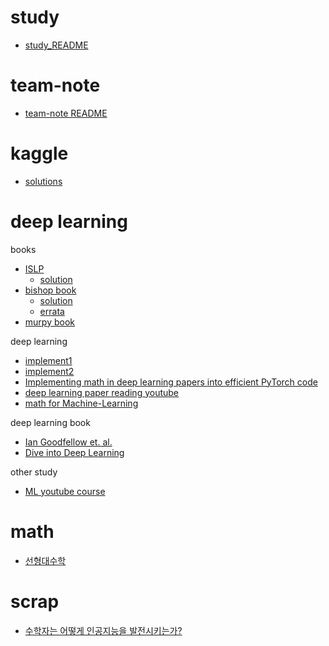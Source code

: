 # study
- [study_README](https://github.com/rbdus0715/Machine-Learning/blob/main/study/sklearn/sklearn.md)

# team-note
- [team-note README](https://github.com/rbdus0715/Machine-Learning/blob/main/team-note/team-note.md)

# kaggle
- [solutions](https://farid.one/kaggle-solutions/)

# deep learning
books 
- [ISLP](https://hastie.su.domains/ISLP/ISLP_website.pdf)
  - [solution](https://botlnec.github.io/islp/)
- [bishop book](https://www.microsoft.com/en-us/research/uploads/prod/2006/01/Bishop-Pattern-Recognition-and-Machine-Learning-2006.pdf)
  - [solution](https://tensorflowkorea.files.wordpress.com/2018/11/prml-web-sol-2009-09-08.pdf)
  - [errata](https://tensorflowkorea.files.wordpress.com/2018/11/prml-errata-1st-20110921.pdf)
- [murpy book](http://noiselab.ucsd.edu/ECE228/Murphy_Machine_Learning.pdf)

deep learning
- [implement1](https://github.com/bharathgs/Awesome-pytorch-list)
- [implement2](https://github.com/labmlai/annotated_deep_learning_paper_implementations)
- [Implementing math in deep learning papers into efficient PyTorch code](https://towardsdatascience.com/implementing-math-in-deep-learning-papers-into-efficient-pytorch-code-simclr-contrastive-loss-be94e1f63473)
- [deep learning paper reading youtube](https://www.youtube.com/channel/UCDULrK2OJsiDhFroa2Aj_LQ)
- [math for Machine-Learning](https://mml-book.github.io/book/mml-book.pdf)

deep learning book
- [Ian Goodfellow et. al. <Deep Learning>](https://www.deeplearningbook.org/)
- [Dive into Deep Learning](https://d2l.ai/)

other study 
- [ML youtube course](https://github.com/dair-ai/ML-YouTube-Courses)

# math
- [선형대수학](https://ko.khanacademy.org/math/linear-algebra)

# scrap
- [수학자는 어떻게 인공지능을 발전시키는가?](https://brunch.co.kr/@kakao-it/244)
